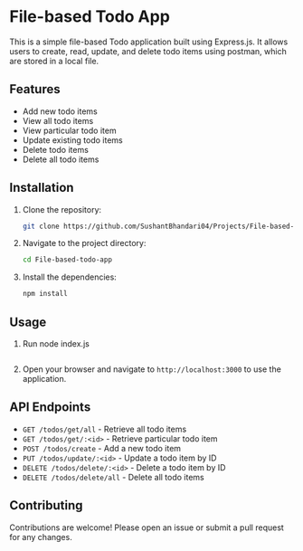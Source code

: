 # File-based Todo App

This is a simple file-based Todo application built using Express.js. It allows users to create, read, update, and delete todo items using postman, which are stored in a local file.

## Features

- Add new todo items
- View all todo items
- View particular todo item
- Update existing todo items
- Delete todo items
- Delete all todo items

## Installation

1. Clone the repository:
    ```sh
    git clone https://github.com/SushantBhandari04/Projects/File-based-todo-app.git
    ```
2. Navigate to the project directory:
    ```sh
    cd File-based-todo-app
    ```
3. Install the dependencies:
    ```sh
    npm install
    ```

## Usage

1. Run node index.js
    ```
2. Open your browser and navigate to `http://localhost:3000` to use the application.

## API Endpoints

- `GET /todos/get/all` - Retrieve all todo items
- `GET /todos/get/:<id>` - Retrieve particular todo item
- `POST /todos/create` - Add a new todo item
- `PUT /todos/update/:<id>` - Update a todo item by ID
- `DELETE /todos/delete/:<id>` - Delete a todo item by ID
- `DELETE /todos/delete/all` - Delete all todo items

## Contributing

Contributions are welcome! Please open an issue or submit a pull request for any changes.
